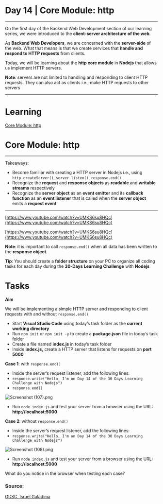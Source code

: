 # Day 14 | Core Module: http

---

On the first day of the Backend Web Development section of our learning series, we were introduced to the **client-server architecture** **of the web**.

As **Backend Web Developers**, we are concerned with the **server-side** of the web. What that means is that we create services that **handle and respond to HTTP requests** from clients.

Today, we will be learning about the **http core module** in **Nodejs** that allows us implement HTTP servers.

**Note**: servers are not limited to handling and responding to client HTTP requests. They can also act as clients i.e., make HTTP requests to other servers

---

# Learning

[Core Module: http](https://www.notion.so/Core-Module-http-94a0119c80b04a9c93e6d6e0dd0bbf29)

# Core Module: http

---

Takeaways:

- Become familiar with creating a HTTP server in Nodejs i.e., using `http.createServer()`, `server.listen()`, `response.end()`
- Recognize the **request** and **response objects** as **readable** and **writable streams** respectively
- Recognize the **server object** as an **event emitter** and its **callback function** as an **event listener** that is called when the **server object** emits a **request event**

---

[https://www.youtube.com/watch?v=UMKS6su8HQc](https://www.youtube.com/watch?v=UMKS6su8HQc)

[https://www.youtube.com/watch?v=UMKS6su8HQc](https://www.youtube.com/watch?v=UMKS6su8HQc)

**Note**: it is important to call `response.end()` when all data has been written to the **response object**.

**Tip**: You should create a **folder structure** on your PC to organize all coding tasks for each day during the **30-Days Learning Challenge** with **Nodejs**

# Tasks

**Aim**

We will be implementing a simple HTTP server and responding to client requests with and without `response.end()`

- Start **Visual Studio Code** using today’s task folder as the **current working directory**
- Run `npm init` or `npm init -y` to create a **package.json** file in today’s task folder
- Create a file named **index.js** in today’s task folder
- Inside **index.js,** create a HTTP server that listens for requests on **port 5000**

**Case 1**: with `response.end()`

- Inside the server’s request listener, add the following lines:
- `response.write("Hello, I'm on Day 14 of the 30 Days Learning Challenge with Nodejs")`
- `response.end()`

![Screenshot (107).png](https://s3-us-west-2.amazonaws.com/secure.notion-static.com/c4f54eca-a121-4215-abbc-358d4a61c36c/Screenshot_(107).png)

- Run `node index.js` and test your server from a browser using the URL: **http://localhost:5000**

**Case 2**: without `response.end()`

- Inside the server’s request listener, add the following lines:
- `response.write("Hello, I'm on Day 14 of the 30 Days Learning Challenge with Nodejs")`

![Screenshot (108).png](https://s3-us-west-2.amazonaws.com/secure.notion-static.com/78b03ce1-6320-4d57-9c31-01b7763c0dbc/Screenshot_(108).png)

- Run `node index.js` and test your server from a browser using the URL: **http://localhost:5000**

What do you notice in the browser when testing each case?

### Source:

[GDSC, Israel Galadima](https://israelgaladima.notion.site/Day-14-Core-Module-http-7de83989e6084266ad4930e3a20df2e7)
